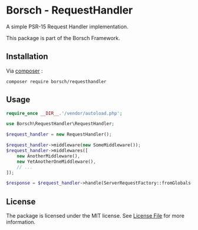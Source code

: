 # Borsch - RequestHandler

A simple PSR-15 Request Handler implementation.

This package is part of the Borsch Framework.

## Installation

Via [composer](https://getcomposer.org/) :

`composer require borsch/requesthandler`

## Usage

```php
require_once __DIR__.'/vendor/autoload.php';

use Borsch\RequestHandler\RequestHandler;

$request_handler = new RequestHandler();

$request_handler->middleware(new SomeMiddleware());
$request_handler->middlewares([
    new AnotherMiddleware(),
    new YetAnotherOneMiddleware(),
    // ...
]);

$response = $request_handler->handle(ServerRequestFactory::fromGlobals());
```

## License

The package is licensed under the MIT license. See [License File](https://github.com/debuss/borsch-requesthandler/blob/master/LICENSE.md) for more information.